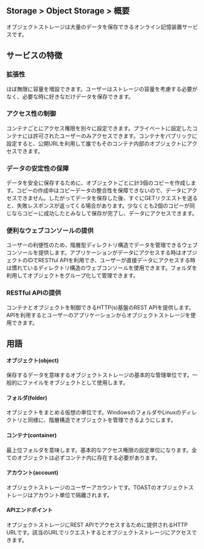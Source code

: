 ## Storage > Object Storage > 概要

オブジェクトストレージは大量のデータを保存できるオンライン記憶装置サービスです。

## サービスの特徴

### 拡張性

ほぼ無限に容量を増設できます。ユーザーはストレージの容量を考慮する必要がなく、必要な時に好きなだけデータを保存できます。

### アクセス性の制御

コンテナごとにアクセス権限を別々に設定できます。プライベートに設定したコンテナには許可されたユーザーのみアクセスできます。コンテナをパブリックに設定すると、公開URLを利用して誰でもそのコンテナ内部のオブジェクトにアクセスできます。

### データの安定性の保障

データを安全に保存するために、オブジェクトごとに計3個のコピーを作成します。コピーの作成中はコピーデータの整合性を保障できないので、データにアクセスできません。したがってデータを保存した後、すぐにGETリクエストを送ると、失敗レスポンスが返ってくる場合があります。少なくとも2個のコピーが同じならコピーに成功したとみなして保存が完了し、データにアクセスできます。

### 便利なウェブコンソールの提供

ユーザーの利便性のため、階層型ディレクトリ構造でデータを管理できるウェブコンソールを提供します。アプリケーションがデータにアクセスする時はオブジェクトのIDでRESTful APIを利用でき、ユーザーが直接データにアクセスする時は慣れているディレクトリ構造のウェブコンソールを使用できます。フォルダを利用してオブジェクトをグループ化して管理できます。

### RESTful APIの提供

コンテナとオブジェクトを制御できるHTTP(s)基盤のREST APIを提供します。 APIを利用するとユーザーのアプリケーションからオブジェクトストレージを使用できます。


## 用語
#### オブジェクト(object)
保存するデータを意味するオブジェクトストレージの基本的な管理単位です。一般的にファイルをオブジェクトとして使用します。
#### フォルダ(folder)
オブジェクトをまとめる仮想の単位です。WindowsのフォルダやLinuxのディレクトリと同様に、階層構造でオブジェクトを管理できるようにします。
#### コンテナ(container)
最上位フォルダを意味します。基本的なアクセス権限の設定単位になります。全てのオブジェクトは必ずコンテナ内に存在する必要があります。
#### アカウント(account)
オブジェクトストレージのユーザーアカウントです。TOASTのオブジェクトストレージはアカウント単位で隔離されます。
#### APIエンドポイント
オブジェクトストレージにREST APIでアクセスするために提供されるHTTP URLです。該当のURLでリクエストするとオブジェクトストレージにアクセスできます。

